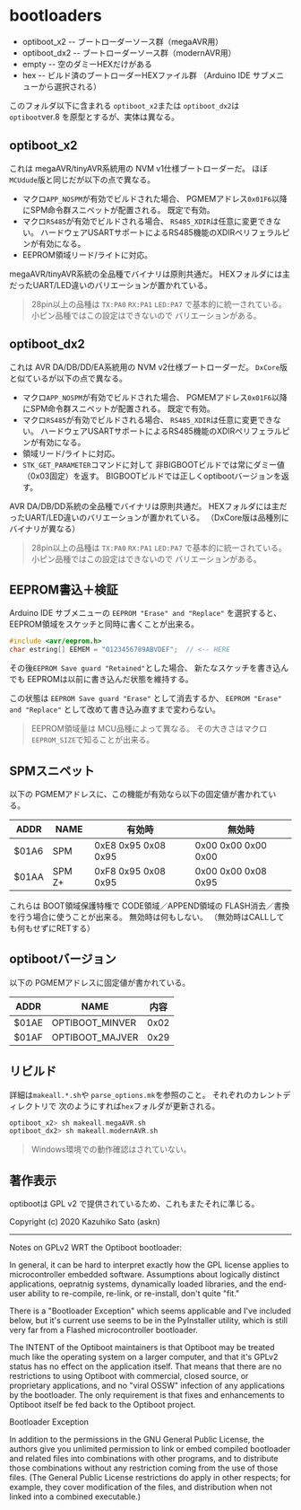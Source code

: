 # bootloaders

- optiboot_x2 -- ブートローダーソース群（megaAVR用）
- optiboot_dx2 -- ブートローダーソース群（modernAVR用）
- empty -- 空のダミーHEXだけがある
- hex -- ビルド済のブートローダーHEXファイル群
（Arduino IDE サブメニューから選択される）

このフォルダ以下に含まれる
```optiboot_x2```または
```optiboot_dx2```は
```optiboot```ver.8 を原型とするが、実体は異なる。

## optiboot_x2

これは megaAVR/tinyAVR系統用の NVM v1仕様ブートローダーだ。
ほぼ```MCUdude```版と同じだが以下の点で異なる。

- マクロ```APP_NOSPM```が有効でビルドされた場合、
PGMEMアドレス```0x01F6```以降にSPM命令群スニペットが配置される。
既定で有効。
- マクロ```RS485```が有効でビルドされる場合、
```RS485_XDIR```は任意に変更できない。
ハードウェアUSARTサポートによるRS485機能のXDIRペリフェラルピンが有効になる。
- EEPROM領域リード/ライトに対応。

megaAVR/tinyAVR系統の全品種でバイナリは原則共通だ。
HEXフォルダには主だったUART/LED違いのバリエーションが置かれている。

> 28pin以上の品種は
```TX:PA0```
```RX:PA1```
```LED:PA7```
で基本的に統一されている。\
> 小ピン品種ではこの設定はできないので
バリエーションがある。

## optiboot_dx2

これは AVR DA/DB/DD/EA系統用の NVM v2仕様ブートローダーだ。
```DxCore```版と似ているが以下の点で異なる。

- マクロ```APP_NOSPM```が有効でビルドされた場合、
PGMEMアドレス```0x01F6```以降にSPM命令群スニペットが配置される。
既定で有効。
- マクロ```RS485```が有効でビルドされる場合、
```RS485_XDIR```は任意に変更できない。
ハードウェアUSARTサポートによるRS485機能のXDIRペリフェラルピンが有効になる。
- 領域リード/ライトに対応。
- ```STK_GET_PARAMETER```コマンドに対して
非BIGBOOTビルドでは常にダミー値（0x03固定）を返す。
BIGBOOTビルドでは正しくoptibootバージョンを返す。

AVR DA/DB/DD系統の全品種でバイナリは原則共通だ。
HEXフォルダには主だったUART/LED違いのバリエーションが置かれている。
（DxCore版は品種別にバイナリが異なる）

> 28pin以上の品種は
```TX:PA0```
```RX:PA1```
```LED:PA7```
で基本的に統一されている。\
> 小ピン品種ではこの設定はできないので
バリエーションがある。

## EEPROM書込＋検証

Arduino IDE サブメニューの
```EEPROM "Erase" and "Replace"```
を選択すると、
EEPROM領域をスケッチと同時に書くことが出来る。

```c
#include <avr/eeprom.h>
char estring[] EEMEM = "0123456789ABVDEF";  // <-- HERE
```

その後```EEPROM Save guard "Retained"```とした場合、
新たなスケッチを書き込んでも
EEPROMは以前に書き込んだ状態を維持する。

この状態は
```EEPROM Save guard "Erase"```
として消去するか、
```EEPROM "Erase" and "Replace"```
として改めて書き込み直すまで変わらない。

> EEPROM領域量は MCU品種によって異なる。
その大きさはマクロ```EEPROM_SIZE```で知ることが出来る。

## SPMスニペット

以下の PGMEMアドレスに、この機能が有効なら以下の固定値が書かれている。

|ADDR|NAME|有効時|無効時|
|----|----|---|---|
|$01A6|SPM|0xE8 0x95 0x08 0x95|0x00 0x00 0x00 0x00|
|$01AA|SPM Z+|0xF8 0x95 0x08 0x95|0x00 0x00 0x08 0x95|

これらは
BOOT領域保護特権で
CODE領域／APPEND領域の
FLASH消去／書換を行う場合に使うことが出来る。
無効時は何もしない。
（無効時はCALLしても何もせずにRETする）

## optibootバージョン

以下の PGMEMアドレスに固定値が書かれている。

|ADDR|NAME|内容|
|----|----|---|
|$01AE|OPTIBOOT_MINVER|0x02|
|$01AF|OPTIBOOT_MAJVER|0x29|

## リビルド

詳細は```makeall.*.sh```や
```parse_options.mk```を参照のこと。
それぞれのカレントディレクトリで
次のようにすれば```hex```フォルダが更新される。

```c
optiboot_x2> sh makeall.megaAVR.sh
optiboot_dx2> sh makeall.modernAVR.sh
```

> Windows環境での動作確認はされていない。

## 著作表示

optibootは GPL v2 で提供されているため、これもまたそれに準じる。

Copyright (c) 2020 Kazuhiko Sato (askn)

----

Notes on GPLv2 WRT the Optiboot bootloader:

In general, it can be hard to interpret exactly how the GPL license
applies to microcontroller embedded software.  Assumptions about
logically distinct applications, oepratnig systems, dynamically loaded
libraries, and the end-user ability to re-compile, re-link, or
re-install, don't quite "fit."

There is a "Bootloader Exception" which seems applicable and I've
included below, but it's current use seems to be in the PyInstaller
utility, which is still very far from a Flashed microcontroller bootloader.

The INTENT of the Optiboot maintainers is that Optiboot may be treated
much like the operating system on a larger computer, and that it's
GPLv2 status has no effect on the application itself.  That means that
there are no restrictions to using Optiboot with commercial, closed
source, or proprietary applications, and no "viral OSSW" infection of
any applications by the bootloader.  The only requirement is that
fixes and enhancements to Optiboot itself be fed back to the Optiboot
project.

Bootloader Exception

In addition to the permissions in the GNU General Public License, the
authors give you unlimited permission to link or embed compiled
bootloader and related files into combinations with other programs,
and to distribute those combinations without any restriction coming
from the use of those files. (The General Public License restrictions
do apply in other respects; for example, they cover modification of
the files, and distribution when not linked into a combined
executable.)
